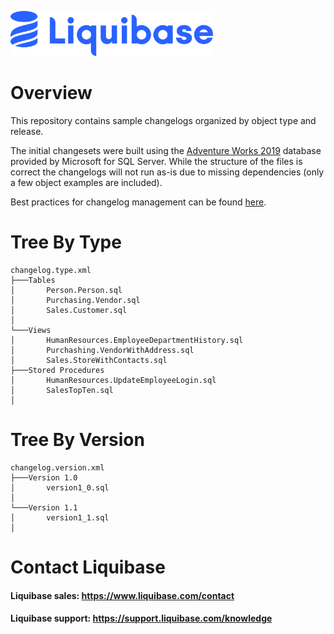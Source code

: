 <p align="left">
  <img src="img/liquibase.png" alt="Liquibase Logo" title="Liquibase Logo" width="324" height="72">
</p>

# Overview
This repository contains sample changelogs organized by object type and release.

The initial changesets were built using the [Adventure Works 2019](https://learn.microsoft.com/en-us/sql/samples/adventureworks-install-configure?view=sql-server-ver16&tabs=ssms) database provided by Microsoft for SQL Server. While the structure of the files is correct the changelogs will not run as-is due to missing dependencies (only a few object examples are included).

Best practices for changelog management can be found [here](https://docs.liquibase.com/concepts/bestpractices.html).

# Tree By Type
```
changelog.type.xml
├───Tables
│       Person.Person.sql
│       Purchasing.Vendor.sql
│       Sales.Customer.sql
│
└───Views
│       HumanResources.EmployeeDepartmentHistory.sql
│       Purchashing.VendorWithAddress.sql
│       Sales.StoreWithContacts.sql
├───Stored Procedures
│       HumanResources.UpdateEmployeeLogin.sql
│       SalesTopTen.sql
│
```

# Tree By Version
```
changelog.version.xml
├───Version 1.0
│       version1_0.sql
│
└───Version 1.1
│       version1_1.sql
│
```

# Contact Liquibase
#### Liquibase sales: https://www.liquibase.com/contact
#### Liquibase support: https://support.liquibase.com/knowledge
